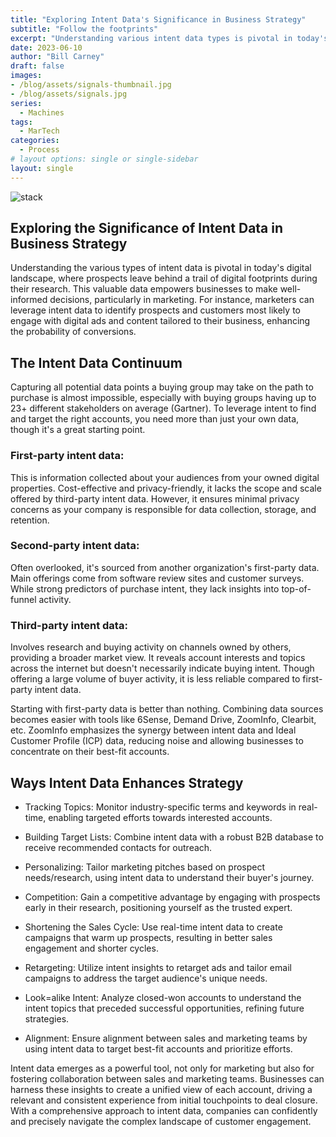 ```yaml
---
title: "Exploring Intent Data's Significance in Business Strategy"
subtitle: "Follow the footprints"
excerpt: "Understanding various intent data types is pivotal in today's digital landscape, where prospects leave crucial digital footprints during product and service research. "
date: 2023-06-10
author: "Bill Carney"
draft: false
images:
- /blog/assets/signals-thumbnail.jpg
- /blog/assets/signals.jpg
series:
  - Machines
tags:
  - MarTech
categories:
  - Process
# layout options: single or single-sidebar
layout: single
---
```


![stack](/blog/assets/signals.jpg)


## Exploring the Significance of Intent Data in Business Strategy

Understanding the various types of intent data is pivotal in today's digital landscape, where prospects leave behind a trail of digital footprints during their research. This valuable data empowers businesses to make well-informed decisions, particularly in marketing. For instance, marketers can leverage intent data to identify prospects and customers most likely to engage with digital ads and content tailored to their business, enhancing the probability of conversions.

## The Intent Data Continuum

Capturing all potential data points a buying group may take on the path to purchase is almost impossible, especially with buying groups having up to 23+ different stakeholders on average (Gartner). To leverage intent to find and target the right accounts, you need more than just your own data, though it's a great starting point.

### First-party intent data: 
This is information collected about your audiences from your owned digital properties. Cost-effective and privacy-friendly, it lacks the scope and scale offered by third-party intent data. However, it ensures minimal privacy concerns as your company is responsible for data collection, storage, and retention.

### Second-party intent data: 
Often overlooked, it's sourced from another organization's first-party data. Main offerings come from software review sites and customer surveys. While strong predictors of purchase intent, they lack insights into top-of-funnel activity.

### Third-party intent data: 
Involves research and buying activity on channels owned by others, providing a broader market view. It reveals account interests and topics across the internet but doesn't necessarily indicate buying intent. Though offering a large volume of buyer activity, it is less reliable compared to first-party intent data.

Starting with first-party data is better than nothing. Combining data sources becomes easier with tools like 6Sense, Demand Drive, ZoomInfo, Clearbit, etc. ZoomInfo emphasizes the synergy between intent data and Ideal Customer Profile (ICP) data, reducing noise and allowing businesses to concentrate on their best-fit accounts.

## Ways Intent Data Enhances Strategy

- Tracking Topics: Monitor industry-specific terms and keywords in real-time, enabling targeted efforts towards interested accounts.

- Building Target Lists: Combine intent data with a robust B2B database to receive recommended contacts for outreach.

- Personalizing: Tailor marketing pitches based on prospect needs/research, using intent data to understand their buyer's journey.

- Competition: Gain a competitive advantage by engaging with prospects early in their research, positioning yourself as the trusted expert.

- Shortening the Sales Cycle: Use real-time intent data to create campaigns that warm up prospects, resulting in better sales engagement and shorter cycles.

- Retargeting: Utilize intent insights to retarget ads and tailor email campaigns to address the target audience's unique needs.

- Look=alike Intent: Analyze closed-won accounts to understand the intent topics that preceded successful opportunities, refining future strategies.

- Alignment: Ensure alignment between sales and marketing teams by using intent data to target best-fit accounts and prioritize efforts.

Intent data emerges as a powerful tool, not only for marketing but also for fostering collaboration between sales and marketing teams. Businesses can harness these insights to create a unified view of each account, driving a relevant and consistent experience from initial touchpoints to deal closure. With a comprehensive approach to intent data, companies can confidently and precisely navigate the complex landscape of customer engagement.